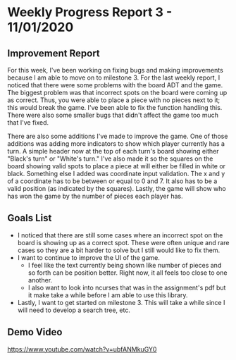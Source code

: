 # Weekly Progress Report 3 - 11/01/2020

## Improvement Report

For this week, I've been working on fixing bugs and making improvements because I am able to move on to milestone 3. For the last weekly report, I noticed that there were some problems with the board ADT and the game. The biggest problem was that incorrect spots on the board were coming up as correct. Thus, you were able to place a piece with no pieces next to it; this would break the game. I've been able to fix the function handling this. There were also some smaller bugs that didn't affect the game too much that I've fixed.

There are also some additions I've made to improve the game. One of those additions was adding more indicators to show which player currently has a turn. A simple header now at the top of each turn's board showing either "Black's turn" or "White's turn." I've also made it so the squares on the board showing valid spots to place a piece at will either be filled in white or black. Something else I added was coordinate input validation. The x and y of a coordinate has to be between or equal to 0 and 7. It also has to be a valid position (as indicated by the squares). Lastly, the game will show who has won the game by the number of pieces each player has.

## Goals List

- I noticed that there are still some cases where an incorrect spot on the board is showing up as a correct spot. These were often unique and rare cases so they are a bit harder to solve but I still would like to fix them.
- I want to continue to improve the UI of the game.
	- I feel like the text currently being shown like number of pieces and so forth can be position better. Right now, it all feels too close to one another.
	- I also want to look into ncurses that was in the assignment's pdf but it make take a while before I am able to use this library.
- Lastly, I want to get started on milestone 3. This will take a while since I will need to develop a search tree, etc. 

## Demo Video

https://www.youtube.com/watch?v=ubfANMkuGY0
